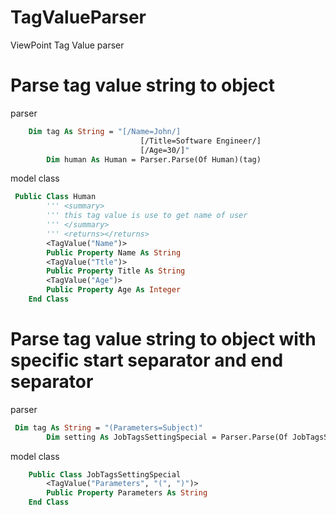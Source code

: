 # TagValueParser
ViewPoint Tag Value parser

# Parse tag value string to object 
parser
```vb
    Dim tag As String = "[/Name=John/]
                             [/Title=Software Engineer/]
                             [/Age=30/]"
        Dim human As Human = Parser.Parse(Of Human)(tag)
```
model class
```vb
 Public Class Human
        ''' <summary>
        ''' this tag value is use to get name of user
        ''' </summary>
        ''' <returns></returns>
        <TagValue("Name")>
        Public Property Name As String
        <TagValue("Ttle")>
        Public Property Title As String
        <TagValue("Age")>
        Public Property Age As Integer
    End Class
```

# Parse tag value string to object with specific start separator and end separator
parser
```vb
 Dim tag As String = "(Parameters=Subject)"
        Dim setting As JobTagsSettingSpecial = Parser.Parse(Of JobTagsSettingSpecial)(tag)
```
model class
```vb
    Public Class JobTagsSettingSpecial
        <TagValue("Parameters", "(", ")")>
        Public Property Parameters As String
    End Class
```
